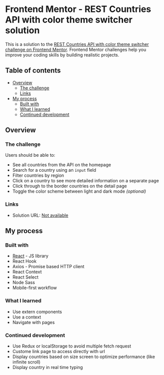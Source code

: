 # Frontend Mentor - REST Countries API with color theme switcher solution

This is a solution to the [REST Countries API with color theme switcher challenge on Frontend Mentor](https://www.frontendmentor.io/challenges/rest-countries-api-with-color-theme-switcher-5cacc469fec04111f7b848ca). Frontend Mentor challenges help you improve your coding skills by building realistic projects. 

## Table of contents

- [Overview](#overview)
  - [The challenge](#the-challenge)
  - [Links](#links)
- [My process](#my-process)
  - [Built with](#built-with)
  - [What I learned](#what-i-learned)
  - [Continued development](#continued-development)

## Overview

### The challenge

Users should be able to:

- See all countries from the API on the homepage
- Search for a country using an `input` field
- Filter countries by region
- Click on a country to see more detailed information on a separate page
- Click through to the border countries on the detail page
- Toggle the color scheme between light and dark mode *(optional)*

### Links

- Solution URL: [Not available](#)

## My process

### Built with

- [React](https://reactjs.org/) - JS library
- React Hook
- Axios - Promise based HTTP client
- React Context
- React Select
- Node Sass
- Mobile-first workflow

### What I learned

- Use extern components
- Use a context 
- Navigate with pages

### Continued development

- Use Redux or localStorage to avoid multiple fetch request
- Custome link page to access directly with url
- Display countries based on size screen to optimize performance (like infinite scroll)
- Display country in real time typing

